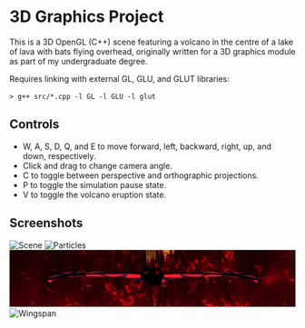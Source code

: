 # 3D Graphics Project

This is a 3D OpenGL (C++) scene featuring a volcano in the centre of a lake of lava with bats flying overhead, originally written for a 3D graphics module as part of my undergraduate degree.

Requires linking with external GL, GLU, and GLUT libraries:

```
> g++ src/*.cpp -l GL -l GLU -l glut
```

## Controls

* W, A, S, D, Q, and E to move forward, left, backward, right, up, and down, respectively.
* Click and drag to change camera angle.
* C to toggle between perspective and orthographic projections.
* P to toggle the simulation pause state.
* V to toggle the volcano eruption state.

## Screenshots

![Scene](./Screenshots/Scene.png)
![Particles](./Screenshots/Particles.png)
![Front](./Screenshots/Front.png)
![Wingspan](./Screenshots/Wingspan.png)
